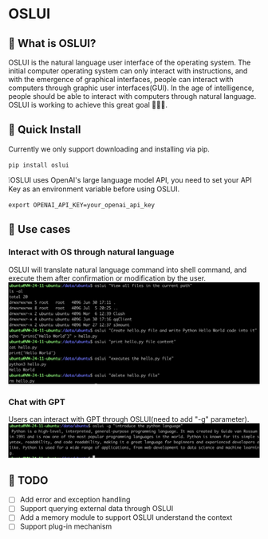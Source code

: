 # OSLUI

## 🤔 What is OSLUI?

OSLUI is the natural language user interface of the operating system. The initial computer operating system can only interact with instructions, and with the emergence of graphical interfaces, people can interact with computers through graphic user interfaces(GUI). In the age of intelligence, people should be able to interact with computers through natural language. OSLUI is working to achieve this great goal 🚀🚀🚀.

## 🔧 Quick Install

Currently we only support downloading and installing via pip.

`pip install oslui`

❕OSLUI uses OpenAI's large language model API, you need to set your API Key as an environment variable before using OSLUI.

`export OPENAI_API_KEY=your_openai_api_key`

## 🌰 Use cases

### Interact with OS through natural language

OSLUI will translate natural language command into shell command, and execute them after confirmation or modification by the user.
![Alt text](./docs/images/oslui_cmd.png)

### Chat with GPT

Users can interact with GPT through OSLUI(need to add "-g" parameter).
![Alt text](./docs/images/oslui_chat.png)

## 🚀 TODO

- [ ] Add error and exception handling
- [ ] Support querying external data through OSLUI
- [ ] Add a memory module to support OSLUI understand the context
- [ ] Support plug-in mechanism
